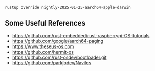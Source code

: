 ```zsh
rustup override nightly-2025-01-25-aarch64-apple-darwin
```

## Some Useful References
- https://github.com/rust-embedded/rust-raspberrypi-OS-tutorials
- https://github.com/google/aarch64-paging
- https://www.theseus-os.com
- https://github.com/hermit-os
- https://github.com/rust-osdev/bootloader.git
- https://github.com/parkjbdev/Navilos
